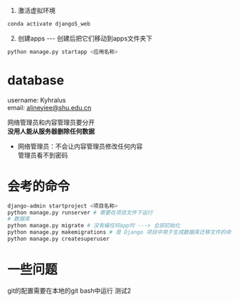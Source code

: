 1. 激活虚拟环境
```bash
conda activate django5_web
```
2. 创建apps --- 创建后把它们移动到apps文件夹下
```bash
python manage.py startapp <应用名称>
```

# database
username: Kyhralus\
email: alineyiee@shu.edu.cn

网络管理员和内容管理员要分开\
**没用人能从服务器删除任何数据**
- 网络管理员：不会让内容管理员修改任何内容 \
管理员看不到密码

# 会考的命令
```bash
django-admin startproject <项目名称>
python manage.py runserver # 需要在项目文件下运行
# 数据库
python manage.py migrate # 没有编任何app时 ---> 全部初始化
python manage.py makemigrations # 是 Django 项目中用于生成数据库迁移文件的命令
python manage.py createsuperuser
```


# 一些问题
git的配置需要在本地的git bash中运行
测试2
